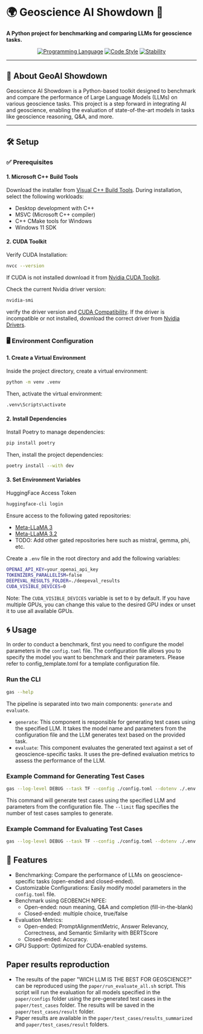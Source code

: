 # 🌍 Geoscience AI Showdown 🌋

**A Python project for benchmarking and comparing LLMs for geoscience tasks.**

<div align="center">

[![Programming Language](https://img.shields.io/badge/Python-3.12-blue)]()
[![Code Style](https://img.shields.io/badge/code%20style-pep8-orange.svg)]()
[![Stability](https://img.shields.io/badge/stability-alpha-f4d03f.svg)]()

</div>

---

## 🚀 About GeoAI Showdown

Geoscience AI Showdown is a Python-based toolkit designed to benchmark and compare the performance of Large Language Models (LLMs) on various geoscience tasks. This project is a step forward in integrating AI and geoscience, enabling the evaluation of state-of-the-art models in tasks like geoscience reasoning, Q&A, and more.

---

## 🛠️ Setup

### ✅ Prerequisites

#### 1. Microsoft C++ Build Tools
Download the installer from [Visual C++ Build Tools](https://visualstudio.microsoft.com/visual-cpp-build-tools/).
During installation, select the following workloads:
  - Desktop development with C++
  - MSVC (Microsoft C++ compiler)
  - C++ CMake tools for Windows
  - Windows 11 SDK

#### 2. CUDA Toolkit
Verify CUDA Installation:
```bash
nvcc --version
```
If CUDA is not installed download it from [Nvidia CUDA Toolkit](https://developer.nvidia.com/cuda-downloads).

Check the current Nvidia driver version:
```bash
nvidia-smi
```
verify the driver version and [CUDA Compatibility](https://docs.nvidia.com/deploy/cuda-compatibility/index.html#use-the-right-compat-package).
If the driver is incompatible or not installed, download the correct driver from [Nvidia Drivers](https://www.nvidia.com/en-us/drivers/).

### 🖥️ Environment Configuration

#### 1. Create a Virtual Environment
Inside the project directory, create a virtual environment:
```bash
python -m venv .venv
```
Then, activate the virtual environment:
```bash
.venv\Scripts\activate
```

#### 2. Install Dependencies
Install Poetry to manage dependencies:
```bash
pip install poetry
```

Then, install the project dependencies:
```bash
poetry install --with dev
```

#### 3. Set Environment Variables
HuggingFace Access Token

```bash
huggingface-cli login
```

Ensure access to the following gated repositories:
- [Meta-LLaMA 3](https://huggingface.co/collections/meta-llama/meta-llama-3-66214712577ca38149ebb2b6)
- [Meta-LLaMA 3.2](https://huggingface.co/collections/meta-llama/metas-llama-32-language-models-and-evals-675bfd70e574a62dd0e40586)
- TODO: Add other gated repositories here such as mistral, gemma, phi, etc.

Create a `.env` file in the root directory and add the following variables:
```bash
OPENAI_API_KEY=your_openai_api_key
TOKENIZERS_PARALLELISM=false
DEEPEVAL_RESULTS_FOLDER=./deepeval_results
CUDA_VISIBLE_DEVICES=0
```

Note: The `CUDA_VISIBLE_DEVICES` variable is set to `0` by default. If you have multiple GPUs, you can change this value to the desired GPU index or unset it to use all available GPUs.

## 🌀 Usage

In order to conduct a benchmark, first you need to configure the model parameters in the `config.toml` file. The configuration file allows you to specify the model you want to benchmark and their parameters. Please refer to config_template.toml for a template configuration file.


### Run the CLI
```bash
gas --help
```

The pipeline is separated into two main components: `generate` and `evaluate`.
- `generate`: This component is responsible for generating test cases using the specified LLM. It takes the model name and parameters from the configuration file and the LLM generates text based on the provided task.
- `evaluate`: This component evaluates the generated text against a set of geoscience-specific tasks. It uses the pre-defined evaluation metrics to assess the performance of the LLM.

### Example Command for Generating Test Cases
```bash
gas --log-level DEBUG --task TF --config ./config.toml --dotenv ./.env generate --limit 5
```
This command will generate test cases using the specified LLM and parameters from the configuration file. The `--limit` flag specifies the number of test cases samples to generate.

### Example Command for Evaluating Test Cases
```bash
gas --log-level DEBUG --task TF --config ./config.toml --dotenv ./.env evaluate
```

## 🧪 Features
- Benchmarking: Compare the performance of LLMs on geoscience-specific tasks (open-ended and closed-ended).
- Customizable Configurations: Easily modify model parameters in the `config.toml` file.
- Benchmark using GEOBENCH NPEE:
  - Open-ended: noun meaning, Q&A and completion (fill-in-the-blank)
  - Closed-ended: multiple choice, true/false
- Evaluation Metrics:
  - Open-ended: PromptAlignmentMetric, Answer Relevancy, Correctness, and Semantic Similarity with BERTScore
  - Closed-ended: Accuracy.
- GPU Support: Optimized for CUDA-enabled systems.

## Paper results reproduction

- The results of the paper "WICH LLM IS THE BEST FOR GEOSCIENCE?" can be reproduced using the `paper/run_evaluate_all.sh` script. This script will run the evaluation for all models specified in the `paper/configs` folder using the pre-generated test cases in the `paper/test_cases` folder. The results will be saved in the `paper/test_cases/result` folder.
- Paper results are available in the `paper/test_cases/results_summarized` and `paper/test_cases/result` folders.
